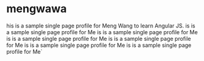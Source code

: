 # mengwawa
his is a sample single page profile for Meng Wang to learn Angular JS.
is is a sample single page profile for Me
is is a sample single page profile for Me
is is a sample single page profile for Me
is is a sample single page profile for Me
is is a sample single page profile for Me
is is a sample single page profile for Me`
